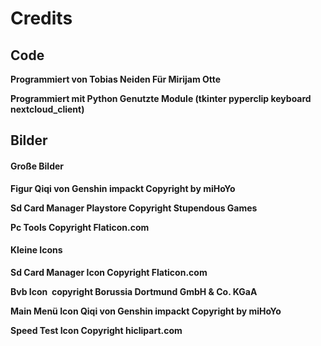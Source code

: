 # **Credits**

## **Code**

**Programmiert von Tobias Neiden Für Mirijam Otte**

**Programmiert mit Python Genutzte Module (tkinter pyperclip keyboard nextcloud_client)**

## **Bilder**

#### **Große Bilder**

**Figur Qiqi von Genshin impackt Copyright by miHoYo**

**Sd Card Manager Playstore Copyright Stupendous Games**

**Pc Tools Copyright Flaticon.com**

#### **Kleine Icons**

**Sd Card Manager Icon Copyright Flaticon.com**

**Bvb Icon  copyright Borussia Dortmund GmbH & Co. KGaA**

**Main Menü Icon Qiqi von Genshin impackt Copyright by miHoYo**

**Speed Test Icon Copyright hiclipart.com**